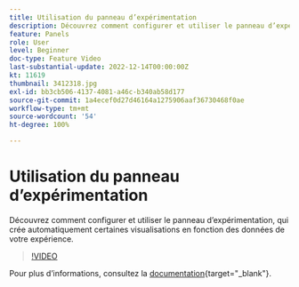 ```yaml
---
title: Utilisation du panneau d’expérimentation
description: Découvrez comment configurer et utiliser le panneau d’expérimentation, qui crée automatiquement certaines visualisations en fonction des données de votre expérience.
feature: Panels
role: User
level: Beginner
doc-type: Feature Video
last-substantial-update: 2022-12-14T00:00:00Z
kt: 11619
thumbnail: 3412318.jpg
exl-id: bb3cb506-4137-4081-a46c-b340ab58d177
source-git-commit: 1a4ecef0d27d46164a1275906aaf36730468f0ae
workflow-type: tm+mt
source-wordcount: '54'
ht-degree: 100%

---
```


# Utilisation du panneau d’expérimentation

Découvrez comment configurer et utiliser le panneau d’expérimentation, qui crée automatiquement certaines visualisations en fonction des données de votre expérience.

>[!VIDEO](https://video.tv.adobe.com/v/3416821/?captions=fre_fr&quality=12&learn=on)

Pour plus dʼinformations, consultez la [documentation](https://experienceleague.adobe.com/docs/analytics-platform/using/cja-workspace/panels/experimentation.html?lang=fr){target="_blank"}.
